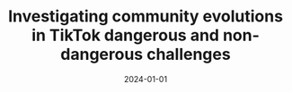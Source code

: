 ---
title: 'Investigating community evolutions in TikTok dangerous and non-dangerous challenges'
collection: publications
permalink: /publication/2024-Journal of Information Science-Investigating-community.md
excerpt: 'L. Bonifazi G.; Cecchini S.; Corradini E.; Giuliani L.; Ursino D.; Virgili'
date: 2024-01-01
venue: 'Journal of Information Science'
link: 'https://doi.org/10.1177/01655515221116519'
location: 'Department of Information Engineering (DII), Polytechnic University of Marche, Italy'
---